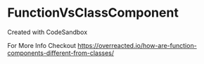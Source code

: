 # FunctionVsClassComponent
Created with CodeSandbox

For More Info Checkout https://overreacted.io/how-are-function-components-different-from-classes/
